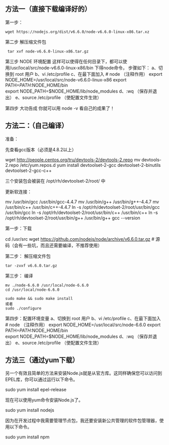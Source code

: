 
## 方法一（直接下载编译好的）

第一步：

	wget https://nodejs.org/dist/v6.6.0/node-v6.6.0-linux-x86.tar.xz


第二步  解压缩文件包

	 tar xvf node-v6.6.0-linux-x86.tar.gz

第三步  NODE 环境配置
    这样可以使得在任何目录下，都可以使用/usr/local/src/node-v6.6.0-linux-x86/bin 下得node命令，
    步骤如下：
    a、切换到 root 用户
    b、vi /etc/profile
    c、在最下面加入
       # node （注释作用）
       export NODE_HOME=/usr/local/src/node-v6.6.0-linux-x86
       export PATH=$PATH:$NODE_HOME/bin  
       export NODE_PATH=$NODE_HOME/lib/node_modules
    d、:wq （保存并退出）
    e、source /etc/profile （使配置文件生效）

第四步 大功告成
    你就可以用 node -v 看自己的成果了！ 

## 方法二：（自己编译）

准备：

先查看gcc版本（必须是4.8.2以上）

wget http://people.centos.org/tru/devtools-2/devtools-2.repo
mv devtools-2.repo /etc/yum.repos.d
yum install devtoolset-2-gcc devtoolset-2-binutils devtoolset-2-gcc-c++

三个安装包会被装在 /opt/rh/devtoolset-2/root/ 中

更新软连接：

mv /usr/bin/gcc /usr/bin/gcc-4.4.7
mv /usr/bin/g++ /usr/bin/g++-4.4.7
mv /usr/bin/c++ /usr/bin/c++-4.4.7
ln -s /opt/rh/devtoolset-2/root/usr/bin/gcc /usr/bin/gcc
ln -s /opt/rh/devtoolset-2/root/usr/bin/c++ /usr/bin/c++
ln -s /opt/rh/devtoolset-2/root/usr/bin/g++ /usr/bin/g++
gcc --version

第一步：下载

 cd /usr/src
 wget https://github.com/nodejs/node/archive/v6.6.0.tar.gz  # 源码（会有一些坑，而且还需要编译，不推荐使用）

第二步： 解压缩文件包

	tar -zvxf v6.6.0.tar.gz

第三步： 编译

	mv ./node-6.6.0 /usr/local/node-6.6.0
	cd /usr/local/node-6.6.0

	sudo make && sudo make install
	或者
	sudo ./configure

第四步：配置环境变量
    a、切换到 root 用户
    b、vi /etc/profile
    c、在最下面加入
       # node （注释作用）
       export NODE_HOME=/usr/local/src/node-6.6.0
       export PATH=$PATH:$NODE_HOME/bin  
       export NODE_PATH=$NODE_HOME/lib/node_modules
    d、:wq （保存并退出）
    e、source /etc/profile （使配置文件生效）

## 方法三（通过yum下载）

另一个有效且简单的方法来安装Node.js就是从官方库。这同样确保您可以访问到EPEL库，你可以通过运行以下命令。

sudo yum install epel-release

现在可以使用yum命令安装Node.js了。

sudo yum install nodejs

因为在开发过程中我需要管理节点包，我还要安装新公共管理的软件包管理器，使用以下命令。

sudo yum install npm